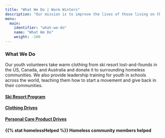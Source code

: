 ```yaml
---
title: "What We Do | Warm Winters"
description: "Our mission is to improve the lives of those living on the streets through the power of youth."
menu:
  main:
    identifier: "what-we-do"
    name: "What We Do"
    weight: -100
---
```


<h3>What We Do</h3>

<p class="paragraph-text">Our youth volunteers take warm clothing from ski resort lost-and-founds in the US, Canada, and Australia and donate it to surrounding homeless communities. We also provide leadership training for youth in schools across the world, teaching them how to start a movement and  give back in their communities.</p>

<div class="what-we-do-links">
  <a href="/ski-resort-program/" style="background-image: url('/img/ski-resort-program.jpg')">
    <h4><span>Ski Resort Program</span></h4>
  </a>
  <a href="/clothing-drives/" style="background-image: url('/img/clothing-drives.jpg')">
    <h4><span>Clothing Drives</span></h4>
  </a>
  <a href="/personal-care-product-drives/" style="background-image: url('/img/personal-care.jpg')">
    <h4><span>Personal Care Product Drives</span></h4>
  </a>
</div>

<div class="big-stat">
  <h4><span>{{% stat homelessHelped %}}</span> Homeless community members helped</h4>
</div>
